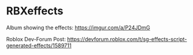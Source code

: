 # RBXeffects
Album showing the effects: https://imgur.com/a/P24JDmG

Roblox Dev-Forum Post: https://devforum.roblox.com/t/sg-effects-script-generated-effects/1589711